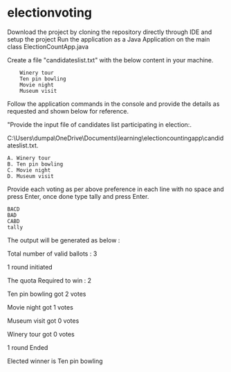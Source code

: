 # electionvoting
Download the project by cloning the repository directly through IDE and setup the project
Run the application as a Java Application on the main class ElectionCountApp.java

Create a file "candidateslist.txt" with the below content in your machine.

		Winery tour
		Ten pin bowling
		Movie night
		Museum visit
		
Follow the application commands in the console and provide the details as requested and shown below for reference.

"Provide the input file of candidates list participating in election:.

C:\\Users\\dumpa\\OneDrive\\Documents\\learning\\electioncountingapp\\candidateslist.txt.

	A. Winery tour
	B. Ten pin bowling
	C. Movie night
	D. Museum visit
	
Provide each voting as per above preference in each line with no space and press Enter, once done type tally and press Enter.

	BACD
	BAD
	CABD
	tally
	
The output will be generated as below :

Total number of  valid ballots : 3

1 round initiated

The quota Required to win : 2

Ten pin bowling got 2 votes

Movie night got 1 votes

Museum visit got 0 votes

Winery tour got 0 votes

1 round Ended

Elected winner is Ten pin bowling


